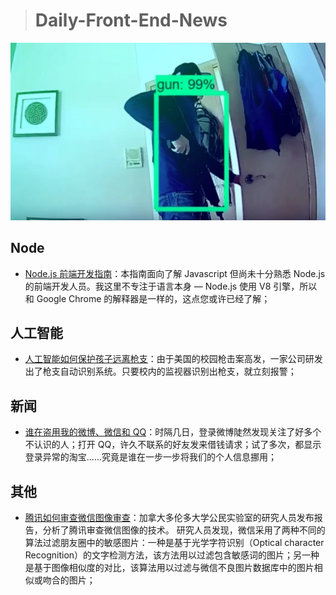 > # Daily-Front-End-News

[![cover][img]][link]

[img]: https://github.com/fengshangwuqi/Daily-Front-End-News/blob/master/history/2018/08/23/ai-takes-aim-at-school-shooters.jpg "人工智能如何保护孩子远离枪支"
[link]: https://www.fastcompany.com/90214257/ai-gun-detection-school-shootings

## Node

- [Node.js 前端开发指南](https://www.zcfy.cc/article/node-js-guide-for-frontend-developers)：本指南面向了解 Javascript 但尚未十分熟悉 Node.js 的前端开发人员。我这里不专注于语言本身 — Node.js 使用 V8 引擎，所以和 Google Chrome 的解释器是一样的，这点您或许已经了解；

## 人工智能

- [人工智能如何保护孩子远离枪支](https://www.fastcompany.com/90214257/ai-gun-detection-school-shootings)：由于美国的校园枪击案高发，一家公司研发出了枪支自动识别系统。只要校内的监视器识别出枪支，就立刻报警；

## 新闻

- [谁在盗用我的微博、微信和 QQ](https://mp.weixin.qq.com/s/4K1yQY0dxLBaCb4vFu-0yQ)：时隔几日，登录微博陡然发现关注了好多个不认识的人；打开 QQ，许久不联系的好友发来借钱请求；试了多次，都显示登录异常的淘宝......究竟是谁在一步一步将我们的个人信息挪用；

## 其他

- [腾讯如何审查微信图像审查](https://www.solidot.org/story?sid=57668)：加拿大多伦多大学公民实验室的研究人员发布报告，分析了腾讯审查微信图像的技术。 研究人员发现，微信采用了两种不同的算法过滤朋友圈中的敏感图片：一种是基于光学字符识别（Optical character Recognition）的文字检测方法，该方法用以过滤包含敏感词的图片；另一种是基于图像相似度的对比，该算法用以过滤与微信不良图片数据库中的图片相似或吻合的图片；

